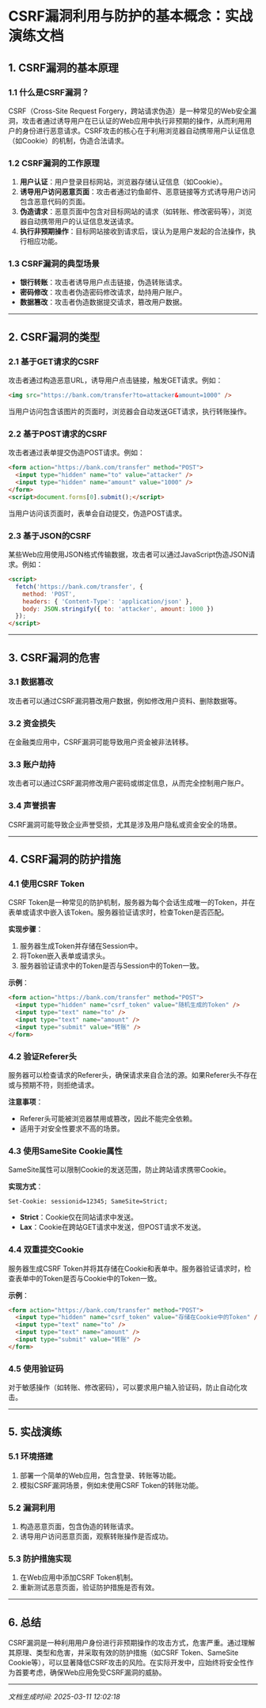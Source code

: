 # CSRF漏洞利用与防护的基本概念：实战演练文档

## 1. CSRF漏洞的基本原理

### 1.1 什么是CSRF漏洞？
CSRF（Cross-Site Request Forgery，跨站请求伪造）是一种常见的Web安全漏洞，攻击者通过诱导用户在已认证的Web应用中执行非预期的操作，从而利用用户的身份进行恶意请求。CSRF攻击的核心在于利用浏览器自动携带用户认证信息（如Cookie）的机制，伪造合法请求。

### 1.2 CSRF漏洞的工作原理
1. **用户认证**：用户登录目标网站，浏览器存储认证信息（如Cookie）。
2. **诱导用户访问恶意页面**：攻击者通过钓鱼邮件、恶意链接等方式诱导用户访问包含恶意代码的页面。
3. **伪造请求**：恶意页面中包含对目标网站的请求（如转账、修改密码等），浏览器自动携带用户的认证信息发送请求。
4. **执行非预期操作**：目标网站接收到请求后，误认为是用户发起的合法操作，执行相应功能。

### 1.3 CSRF漏洞的典型场景
- **银行转账**：攻击者诱导用户点击链接，伪造转账请求。
- **密码修改**：攻击者伪造密码修改请求，劫持用户账户。
- **数据篡改**：攻击者伪造数据提交请求，篡改用户数据。

---

## 2. CSRF漏洞的类型

### 2.1 基于GET请求的CSRF
攻击者通过构造恶意URL，诱导用户点击链接，触发GET请求。例如：
```html
<img src="https://bank.com/transfer?to=attacker&amount=1000" />
```
当用户访问包含该图片的页面时，浏览器会自动发送GET请求，执行转账操作。

### 2.2 基于POST请求的CSRF
攻击者通过表单提交伪造POST请求。例如：
```html
<form action="https://bank.com/transfer" method="POST">
  <input type="hidden" name="to" value="attacker" />
  <input type="hidden" name="amount" value="1000" />
</form>
<script>document.forms[0].submit();</script>
```
当用户访问该页面时，表单会自动提交，伪造POST请求。

### 2.3 基于JSON的CSRF
某些Web应用使用JSON格式传输数据，攻击者可以通过JavaScript伪造JSON请求。例如：
```html
<script>
  fetch('https://bank.com/transfer', {
    method: 'POST',
    headers: { 'Content-Type': 'application/json' },
    body: JSON.stringify({ to: 'attacker', amount: 1000 })
  });
</script>
```

---

## 3. CSRF漏洞的危害

### 3.1 数据篡改
攻击者可以通过CSRF漏洞篡改用户数据，例如修改用户资料、删除数据等。

### 3.2 资金损失
在金融类应用中，CSRF漏洞可能导致用户资金被非法转移。

### 3.3 账户劫持
攻击者可以通过CSRF漏洞修改用户密码或绑定信息，从而完全控制用户账户。

### 3.4 声誉损害
CSRF漏洞可能导致企业声誉受损，尤其是涉及用户隐私或资金安全的场景。

---

## 4. CSRF漏洞的防护措施

### 4.1 使用CSRF Token
CSRF Token是一种常见的防护机制，服务器为每个会话生成唯一的Token，并在表单或请求中嵌入该Token。服务器验证请求时，检查Token是否匹配。

**实现步骤**：
1. 服务器生成Token并存储在Session中。
2. 将Token嵌入表单或请求头。
3. 服务器验证请求中的Token是否与Session中的Token一致。

**示例**：
```html
<form action="https://bank.com/transfer" method="POST">
  <input type="hidden" name="csrf_token" value="随机生成的Token" />
  <input type="text" name="to" />
  <input type="text" name="amount" />
  <input type="submit" value="转账" />
</form>
```

### 4.2 验证Referer头
服务器可以检查请求的Referer头，确保请求来自合法的源。如果Referer头不存在或与预期不符，则拒绝请求。

**注意事项**：
- Referer头可能被浏览器禁用或篡改，因此不能完全依赖。
- 适用于对安全性要求不高的场景。

### 4.3 使用SameSite Cookie属性
SameSite属性可以限制Cookie的发送范围，防止跨站请求携带Cookie。

**实现方式**：
```http
Set-Cookie: sessionid=12345; SameSite=Strict;
```
- **Strict**：Cookie仅在同站请求中发送。
- **Lax**：Cookie在跨站GET请求中发送，但POST请求不发送。

### 4.4 双重提交Cookie
服务器生成CSRF Token并将其存储在Cookie和表单中。服务器验证请求时，检查表单中的Token是否与Cookie中的Token一致。

**示例**：
```html
<form action="https://bank.com/transfer" method="POST">
  <input type="hidden" name="csrf_token" value="存储在Cookie中的Token" />
  <input type="text" name="to" />
  <input type="text" name="amount" />
  <input type="submit" value="转账" />
</form>
```

### 4.5 使用验证码
对于敏感操作（如转账、修改密码），可以要求用户输入验证码，防止自动化攻击。

---

## 5. 实战演练

### 5.1 环境搭建
1. 部署一个简单的Web应用，包含登录、转账等功能。
2. 模拟CSRF漏洞场景，例如未使用CSRF Token的转账功能。

### 5.2 漏洞利用
1. 构造恶意页面，包含伪造的转账请求。
2. 诱导用户访问恶意页面，观察转账操作是否成功。

### 5.3 防护措施实现
1. 在Web应用中添加CSRF Token机制。
2. 重新测试恶意页面，验证防护措施是否有效。

---

## 6. 总结
CSRF漏洞是一种利用用户身份进行非预期操作的攻击方式，危害严重。通过理解其原理、类型和危害，并采取有效的防护措施（如CSRF Token、SameSite Cookie等），可以显著降低CSRF攻击的风险。在实际开发中，应始终将安全性作为首要考虑，确保Web应用免受CSRF漏洞的威胁。

---

*文档生成时间: 2025-03-11 12:02:18*
